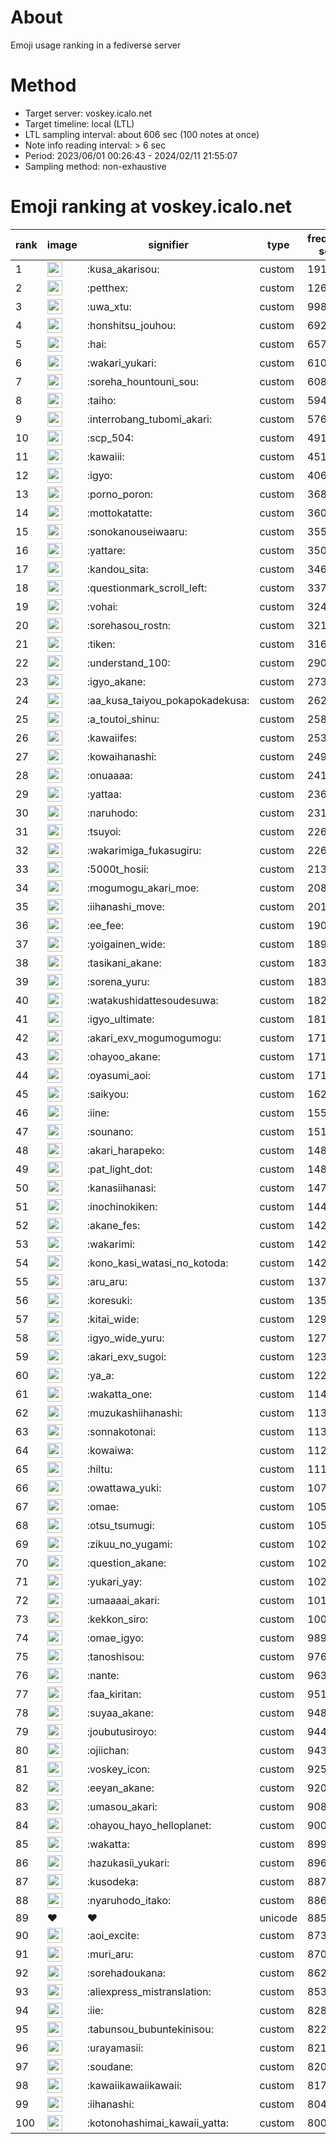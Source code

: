 # About
Emoji usage ranking in a fediverse server

# Method
- Target server: voskey.icalo.net
- Target timeline: local (LTL)
- LTL sampling interval: about 606 sec (100 notes at once)
- Note info reading interval: > 6 sec
- Period: 2023/06/01 00:26:43 - 2024/02/11 21:55:07 
- Sampling method: non-exhaustive

# Emoji ranking at voskey.icalo.net

|rank|image|signifier|type|frequency score|
|----|----|----|----|----|
|1|<img height="24" src="https://voskey.icalo.net/emoji/kusa_akarisou.webp">|:kusa_akarisou:|custom|19127|
|2|<img height="24" src="https://voskey.icalo.net/emoji/petthex.webp">|:petthex:|custom|12613|
|3|<img height="24" src="https://voskey.icalo.net/emoji/uwa_xtu.webp">|:uwa_xtu:|custom|9981|
|4|<img height="24" src="https://voskey.icalo.net/emoji/honshitsu_jouhou.webp">|:honshitsu_jouhou:|custom|6924|
|5|<img height="24" src="https://voskey.icalo.net/emoji/hai.webp">|:hai:|custom|6577|
|6|<img height="24" src="https://voskey.icalo.net/emoji/wakari_yukari.webp">|:wakari_yukari:|custom|6103|
|7|<img height="24" src="https://voskey.icalo.net/emoji/soreha_hountouni_sou.webp">|:soreha_hountouni_sou:|custom|6088|
|8|<img height="24" src="https://voskey.icalo.net/emoji/taiho.webp">|:taiho:|custom|5942|
|9|<img height="24" src="https://voskey.icalo.net/emoji/interrobang_tubomi_akari.webp">|:interrobang_tubomi_akari:|custom|5763|
|10|<img height="24" src="https://voskey.icalo.net/emoji/scp_504.webp">|:scp_504:|custom|4914|
|11|<img height="24" src="https://voskey.icalo.net/emoji/kawaiii.webp">|:kawaiii:|custom|4516|
|12|<img height="24" src="https://voskey.icalo.net/emoji/igyo.webp">|:igyo:|custom|4060|
|13|<img height="24" src="https://voskey.icalo.net/emoji/porno_poron.webp">|:porno_poron:|custom|3687|
|14|<img height="24" src="https://voskey.icalo.net/emoji/mottokatatte.webp">|:mottokatatte:|custom|3608|
|15|<img height="24" src="https://voskey.icalo.net/emoji/sonokanouseiwaaru.webp">|:sonokanouseiwaaru:|custom|3554|
|16|<img height="24" src="https://voskey.icalo.net/emoji/yattare.webp">|:yattare:|custom|3508|
|17|<img height="24" src="https://voskey.icalo.net/emoji/kandou_sita.webp">|:kandou_sita:|custom|3468|
|18|<img height="24" src="https://voskey.icalo.net/emoji/questionmark_scroll_left.webp">|:questionmark_scroll_left:|custom|3374|
|19|<img height="24" src="https://voskey.icalo.net/emoji/vohai.webp">|:vohai:|custom|3246|
|20|<img height="24" src="https://voskey.icalo.net/emoji/sorehasou_rostn.webp">|:sorehasou_rostn:|custom|3217|
|21|<img height="24" src="https://voskey.icalo.net/emoji/tiken.webp">|:tiken:|custom|3167|
|22|<img height="24" src="https://voskey.icalo.net/emoji/understand_100.webp">|:understand_100:|custom|2900|
|23|<img height="24" src="https://voskey.icalo.net/emoji/igyo_akane.webp">|:igyo_akane:|custom|2735|
|24|<img height="24" src="https://voskey.icalo.net/emoji/aa_kusa_taiyou_pokapokadekusa.webp">|:aa_kusa_taiyou_pokapokadekusa:|custom|2624|
|25|<img height="24" src="https://voskey.icalo.net/emoji/a_toutoi_shinu.webp">|:a_toutoi_shinu:|custom|2580|
|26|<img height="24" src="https://voskey.icalo.net/emoji/kawaiifes.webp">|:kawaiifes:|custom|2535|
|27|<img height="24" src="https://voskey.icalo.net/emoji/kowaihanashi.webp">|:kowaihanashi:|custom|2496|
|28|<img height="24" src="https://voskey.icalo.net/emoji/onuaaaa.webp">|:onuaaaa:|custom|2414|
|29|<img height="24" src="https://voskey.icalo.net/emoji/yattaa.webp">|:yattaa:|custom|2369|
|30|<img height="24" src="https://voskey.icalo.net/emoji/naruhodo.webp">|:naruhodo:|custom|2311|
|31|<img height="24" src="https://voskey.icalo.net/emoji/tsuyoi.webp">|:tsuyoi:|custom|2269|
|32|<img height="24" src="https://voskey.icalo.net/emoji/wakarimiga_fukasugiru.webp">|:wakarimiga_fukasugiru:|custom|2265|
|33|<img height="24" src="https://voskey.icalo.net/emoji/5000t_hosii.webp">|:5000t_hosii:|custom|2131|
|34|<img height="24" src="https://voskey.icalo.net/emoji/mogumogu_akari_moe.webp">|:mogumogu_akari_moe:|custom|2083|
|35|<img height="24" src="https://voskey.icalo.net/emoji/iihanashi_move.webp">|:iihanashi_move:|custom|2018|
|36|<img height="24" src="https://voskey.icalo.net/emoji/ee_fee.webp">|:ee_fee:|custom|1906|
|37|<img height="24" src="https://voskey.icalo.net/emoji/yoigainen_wide.webp">|:yoigainen_wide:|custom|1893|
|38|<img height="24" src="https://voskey.icalo.net/emoji/tasikani_akane.webp">|:tasikani_akane:|custom|1839|
|39|<img height="24" src="https://voskey.icalo.net/emoji/sorena_yuru.webp">|:sorena_yuru:|custom|1838|
|40|<img height="24" src="https://voskey.icalo.net/emoji/watakushidattesoudesuwa.webp">|:watakushidattesoudesuwa:|custom|1820|
|41|<img height="24" src="https://voskey.icalo.net/emoji/igyo_ultimate.webp">|:igyo_ultimate:|custom|1810|
|42|<img height="24" src="https://voskey.icalo.net/emoji/akari_exv_mogumogumogu.webp">|:akari_exv_mogumogumogu:|custom|1717|
|43|<img height="24" src="https://voskey.icalo.net/emoji/ohayoo_akane.webp">|:ohayoo_akane:|custom|1716|
|44|<img height="24" src="https://voskey.icalo.net/emoji/oyasumi_aoi.webp">|:oyasumi_aoi:|custom|1711|
|45|<img height="24" src="https://voskey.icalo.net/emoji/saikyou.webp">|:saikyou:|custom|1627|
|46|<img height="24" src="https://voskey.icalo.net/emoji/iine.webp">|:iine:|custom|1554|
|47|<img height="24" src="https://voskey.icalo.net/emoji/sounano.webp">|:sounano:|custom|1519|
|48|<img height="24" src="https://voskey.icalo.net/emoji/akari_harapeko.webp">|:akari_harapeko:|custom|1488|
|49|<img height="24" src="https://voskey.icalo.net/emoji/pat_light_dot.webp">|:pat_light_dot:|custom|1487|
|50|<img height="24" src="https://voskey.icalo.net/emoji/kanasiihanasi.webp">|:kanasiihanasi:|custom|1476|
|51|<img height="24" src="https://voskey.icalo.net/emoji/inochinokiken.webp">|:inochinokiken:|custom|1444|
|52|<img height="24" src="https://voskey.icalo.net/emoji/akane_fes.webp">|:akane_fes:|custom|1426|
|53|<img height="24" src="https://voskey.icalo.net/emoji/wakarimi.webp">|:wakarimi:|custom|1420|
|54|<img height="24" src="https://voskey.icalo.net/emoji/kono_kasi_watasi_no_kotoda.webp">|:kono_kasi_watasi_no_kotoda:|custom|1420|
|55|<img height="24" src="https://voskey.icalo.net/emoji/aru_aru.webp">|:aru_aru:|custom|1373|
|56|<img height="24" src="https://voskey.icalo.net/emoji/koresuki.webp">|:koresuki:|custom|1350|
|57|<img height="24" src="https://voskey.icalo.net/emoji/kitai_wide.webp">|:kitai_wide:|custom|1296|
|58|<img height="24" src="https://voskey.icalo.net/emoji/igyo_wide_yuru.webp">|:igyo_wide_yuru:|custom|1273|
|59|<img height="24" src="https://voskey.icalo.net/emoji/akari_exv_sugoi.webp">|:akari_exv_sugoi:|custom|1235|
|60|<img height="24" src="https://voskey.icalo.net/emoji/ya_a.webp">|:ya_a:|custom|1223|
|61|<img height="24" src="https://voskey.icalo.net/emoji/wakatta_one.webp">|:wakatta_one:|custom|1147|
|62|<img height="24" src="https://voskey.icalo.net/emoji/muzukashiihanashi.webp">|:muzukashiihanashi:|custom|1138|
|63|<img height="24" src="https://voskey.icalo.net/emoji/sonnakotonai.webp">|:sonnakotonai:|custom|1132|
|64|<img height="24" src="https://voskey.icalo.net/emoji/kowaiwa.webp">|:kowaiwa:|custom|1122|
|65|<img height="24" src="https://voskey.icalo.net/emoji/hiltu.webp">|:hiltu:|custom|1118|
|66|<img height="24" src="https://voskey.icalo.net/emoji/owattawa_yuki.webp">|:owattawa_yuki:|custom|1078|
|67|<img height="24" src="https://voskey.icalo.net/emoji/omae.webp">|:omae:|custom|1059|
|68|<img height="24" src="https://voskey.icalo.net/emoji/otsu_tsumugi.webp">|:otsu_tsumugi:|custom|1051|
|69|<img height="24" src="https://voskey.icalo.net/emoji/zikuu_no_yugami.webp">|:zikuu_no_yugami:|custom|1022|
|70|<img height="24" src="https://voskey.icalo.net/emoji/question_akane.webp">|:question_akane:|custom|1021|
|71|<img height="24" src="https://voskey.icalo.net/emoji/yukari_yay.webp">|:yukari_yay:|custom|1020|
|72|<img height="24" src="https://voskey.icalo.net/emoji/umaaaai_akari.webp">|:umaaaai_akari:|custom|1018|
|73|<img height="24" src="https://voskey.icalo.net/emoji/kekkon_siro.webp">|:kekkon_siro:|custom|1003|
|74|<img height="24" src="https://voskey.icalo.net/emoji/omae_igyo.webp">|:omae_igyo:|custom|989|
|75|<img height="24" src="https://voskey.icalo.net/emoji/tanoshisou.webp">|:tanoshisou:|custom|976|
|76|<img height="24" src="https://voskey.icalo.net/emoji/nante.webp">|:nante:|custom|963|
|77|<img height="24" src="https://voskey.icalo.net/emoji/faa_kiritan.webp">|:faa_kiritan:|custom|951|
|78|<img height="24" src="https://voskey.icalo.net/emoji/suyaa_akane.webp">|:suyaa_akane:|custom|948|
|79|<img height="24" src="https://voskey.icalo.net/emoji/joubutusiroyo.webp">|:joubutusiroyo:|custom|944|
|80|<img height="24" src="https://voskey.icalo.net/emoji/ojiichan.webp">|:ojiichan:|custom|943|
|81|<img height="24" src="https://voskey.icalo.net/emoji/voskey_icon.webp">|:voskey_icon:|custom|925|
|82|<img height="24" src="https://voskey.icalo.net/emoji/eeyan_akane.webp">|:eeyan_akane:|custom|920|
|83|<img height="24" src="https://voskey.icalo.net/emoji/umasou_akari.webp">|:umasou_akari:|custom|908|
|84|<img height="24" src="https://voskey.icalo.net/emoji/ohayou_hayo_helloplanet.webp">|:ohayou_hayo_helloplanet:|custom|900|
|85|<img height="24" src="https://voskey.icalo.net/emoji/wakatta.webp">|:wakatta:|custom|899|
|86|<img height="24" src="https://voskey.icalo.net/emoji/hazukasii_yukari.webp">|:hazukasii_yukari:|custom|896|
|87|<img height="24" src="https://voskey.icalo.net/emoji/kusodeka.webp">|:kusodeka:|custom|887|
|88|<img height="24" src="https://voskey.icalo.net/emoji/nyaruhodo_itako.webp">|:nyaruhodo_itako:|custom|886|
|89|❤|❤|unicode|885|
|90|<img height="24" src="https://voskey.icalo.net/emoji/aoi_excite.webp">|:aoi_excite:|custom|873|
|91|<img height="24" src="https://voskey.icalo.net/emoji/muri_aru.webp">|:muri_aru:|custom|870|
|92|<img height="24" src="https://voskey.icalo.net/emoji/sorehadoukana.webp">|:sorehadoukana:|custom|862|
|93|<img height="24" src="https://voskey.icalo.net/emoji/aliexpress_mistranslation.webp">|:aliexpress_mistranslation:|custom|853|
|94|<img height="24" src="https://voskey.icalo.net/emoji/iie.webp">|:iie:|custom|828|
|95|<img height="24" src="https://voskey.icalo.net/emoji/tabunsou_bubuntekinisou.webp">|:tabunsou_bubuntekinisou:|custom|822|
|96|<img height="24" src="https://voskey.icalo.net/emoji/urayamasii.webp">|:urayamasii:|custom|821|
|97|<img height="24" src="https://voskey.icalo.net/emoji/soudane.webp">|:soudane:|custom|820|
|98|<img height="24" src="https://voskey.icalo.net/emoji/kawaiikawaiikawaii.webp">|:kawaiikawaiikawaii:|custom|817|
|99|<img height="24" src="https://voskey.icalo.net/emoji/iihanashi.webp">|:iihanashi:|custom|804|
|100|<img height="24" src="https://voskey.icalo.net/emoji/kotonohashimai_kawaii_yatta.webp">|:kotonohashimai_kawaii_yatta:|custom|800|
